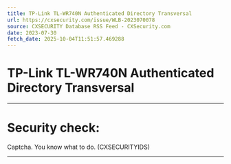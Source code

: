 ```yaml
---
title: TP-Link TL-WR740N Authenticated Directory Transversal
url: https://cxsecurity.com/issue/WLB-2023070078
source: CXSECURITY Database RSS Feed - CXSecurity.com
date: 2023-07-30
fetch_date: 2025-10-04T11:51:57.469288
---
```


# TP-Link TL-WR740N Authenticated Directory Transversal

---

# Security check:

Captcha. You know what to do. (CXSECURITYIDS)

---